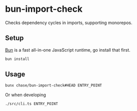 # bun-import-check

Checks dependency cycles in imports, supporting monorepos.

## Setup

[Bun](https://bun.sh) is a fast all-in-one JavaScript runtime, go install that first.

```bash
bun install
```

## Usage

```bash
bunx chase/bun-import-check#HEAD ENTRY_POINT
```

Or when developing

```bash
./src/cli.ts ENTRY_POINT
```
